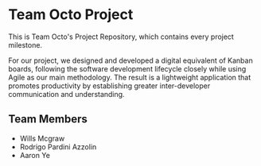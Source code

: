 # Team Octo Project
This is Team Octo's Project Repository, which contains every project milestone. 

For our project, we designed and developed a digital equivalent of Kanban boards, following the software development lifecycle closely while using Agile as our main methodology. The result is a lightweight application that promotes productivity by establishing greater inter-developer communication and understanding.

## Team Members
- Wills Mcgraw
- Rodrigo Pardini Azzolin
- Aaron Ye
